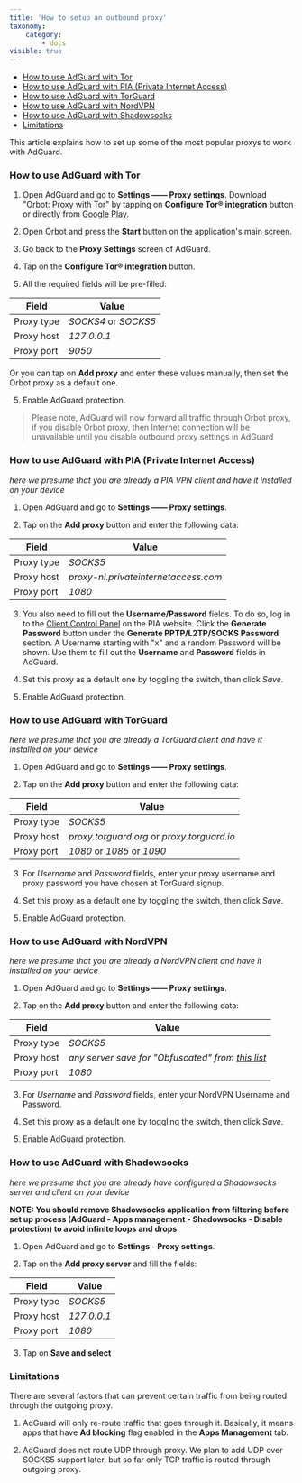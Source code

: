 ```yaml
---
title: 'How to setup an outbound proxy'
taxonomy:
    category:
        - docs
visible: true
---
```


* [How to use AdGuard with Tor](#tor)
* [How to use AdGuard with PIA (Private Internet Access)](#pia)
* [How to use AdGuard with TorGuard](#torguard)
* [How to use AdGuard with NordVPN](#nordvpn)
* [How to use AdGuard with Shadowsocks](#shadowsocks)
* [Limitations](#limitations)

This article explains how to set up some of the most popular proxys to work with AdGuard.

<a name="tor"></a>
### How to use AdGuard with Tor

1. Open AdGuard and go to **Settings —— Proxy settings**. Download "Orbot: Proxy with Tor" by tapping on **Configure Tor® integration** button or directly from [Google Play](https://play.google.com/store/apps/details?id=org.torproject.android&noprocess). 

2. Open Orbot and press the **Start** button on the application's main screen.

2. Go back to the **Proxy Settings** screen of AdGuard.

3. Tap on the **Configure Tor® integration** button. 

4. All the required fields will be pre-filled:

Field      |  Value
-------    | --------- 
Proxy type | *SOCKS4* or *SOCKS5* 
Proxy host | *127.0.0.1*
Proxy port | *9050*
   
Or you can tap on **Add proxy** and enter these values manually, then set the Orbot proxy as a default one.
   
5. Enable AdGuard protection.

> Please note, AdGuard will now forward all traffic through Orbot proxy, if you disable Orbot proxy, then Internet connection will be unavailable until you disable outbound proxy settings in AdGuard

<a name="pia"></a>
### How to use AdGuard with PIA (Private Internet Access)

*here we presume that you are already a PIA VPN client and have it installed on your device*

1. Open AdGuard and go to **Settings —— Proxy settings**.

2. Tap on the **Add proxy** button and enter the following data:
    
Field      |  Value
-------    | --------- 
Proxy type | *SOCKS5* 
Proxy host | *proxy-nl.privateinternetaccess.com*
Proxy port | *1080*
	
3. You also need to fill out the **Username/Password** fields. To do so, log in to the [Client Control Panel](https://www.privateinternetaccess.com/pages/client-sign-in) on the PIA website. Click the **Generate Password** button under the **Generate PPTP/L2TP/SOCKS Password** section. A Username starting with "x" and a random Password will be shown. Use them to fill out the **Username** and **Password** fields in AdGuard.

4. Set this proxy as a default one by toggling the switch, then click *Save*.

5. Enable AdGuard protection.

<a name="torguard"></a>
### How to use AdGuard with TorGuard

*here we presume that you are already a TorGuard client and have it installed on your device*

1. Open AdGuard and go to **Settings —— Proxy settings**.

2. Tap on the **Add proxy** button and enter the following data:

Field      |  Value
-------    | --------- 
Proxy type | *SOCKS5* 
Proxy host | *proxy.torguard.org* or *proxy.torguard.io*
Proxy port | *1080* or *1085* or *1090*
	
3. For *Username* and *Password* fields, enter your proxy username and proxy password you have chosen at TorGuard signup.

4. Set this proxy as a default one by toggling the switch, then click *Save*.

5. Enable AdGuard protection.

<a name="nordvpn"></a>
### How to use AdGuard with NordVPN

*here we presume that you are already a NordVPN client and have it installed on your device*

1. Open AdGuard and go to **Settings —— Proxy settings**.

2. Tap on the **Add proxy** button and enter the following data:

Field      |  Value
-------    | --------- 
Proxy type | *SOCKS5* 
Proxy host | *any server save for "Obfuscated" from [this list](https://nordvpn.com/servers/)*
Proxy port | *1080*
	
3. For *Username* and *Password* fields, enter your NordVPN Username and Password.

4. Set this proxy as a default one by toggling the switch, then click *Save*.

5. Enable AdGuard protection.

<a name=“shadowsocks”></a>
### How to use AdGuard with Shadowsocks

*here we presume that you are already have configured a Shadowsocks server and client on your device*

**NOTE: You should remove Shadowsocks application from filtering before set up process (AdGuard - Apps management - Shadowsocks - Disable protection) to avoid infinite loops and drops**

1. Open AdGuard and go to  **Settings - Proxy settings**.

2. Tap on the **Add proxy server** and fill the fields:

Field      |  Value
-------    | ---------
Proxy type | *SOCKS5*
Proxy host | *127.0.0.1*
Proxy port | *1080*

3. Tap on **Save and select**
<a name="limitations"></a>
### Limitations

There are several factors that can prevent certain traffic from being routed through the outgoing proxy.

1. AdGuard will only re-route traffic that goes through it. Basically, it means apps that have **Ad blocking** flag enabled in the **Apps Management** tab. 

2. AdGuard does not route UDP through proxy. We plan to add UDP over SOCKS5 support later, but so far only TCP traffic is routed through outgoing proxy.
